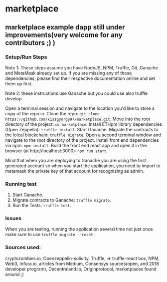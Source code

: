 # marketplace
## marketplace example dapp still under improvements(very welcome for any contributors ;) )

### Setup/Run Steps
Note 1: These steps assume you have NodeJS, NPM, Truffle, Git, Ganache and MetaMask already set up. If you are missing any of those dependencies, please find their respective documentation online and set them up first.

Note 2: these instructions use Ganache but you could use also truffle develop.

Open a terminal session and navigate to the location you'd like to store a copy of the repo in.
Clone the repo: `git clone https://github.com/kissgyorgy97/marketplace.git`.
Move into the root directory of the project: `cd marketplace`.
Install ETHpm library dependencies (Open Zeppelin): `truffle install`.
Start Ganache.
Migrate the contracts to the lolcal blockchain: `truffle migrate`.
Open a second terminal window and navigate to the root directory of the project.
Install front end dependencies via npm: `npm install`.
Build the front end react app and open it in the browser (at http://localhost:3000): `npm run start`.

Mind that when you are deploying to Ganache you are using the first generated account so when you start the application, you need to import to metamask the private key of that account for recognizing as admin.

### Running test

1. Start Ganache.
2. Migrate contracts to Ganache: `truffle migrate`.
3. Run the Tests: `truffle test`.

### Issues

When you are testing, running the application several time not just once make sure to use `truffle migrate --reset` .


### Sources used:
cryptozombies.io, Openzeppelin-solidity, Truffle, => truffle-react box, NPM, Web3, Infura.io, articles from Medium, 
Consensys sources(open, and 2018 developer program), Decentraland.io, Originprotocol, marketplaces found around ;)
